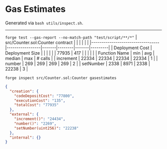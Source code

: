 # Gas Estimates
Generated via `bash utils/inspect.sh`.

---

`forge test --gas-report --no-match-path "test/script/**/*"`
| src/Counter.sol:Counter contract |                 |       |        |       |         |
|----------------------------------|-----------------|-------|--------|-------|---------|
| Deployment Cost                  | Deployment Size |       |        |       |         |
| 77935                            | 417             |       |        |       |         |
| Function Name                    | min             | avg   | median | max   | # calls |
| increment                        | 22334           | 22334 | 22334  | 22334 | 1       |
| number                           | 269             | 269   | 269    | 269   | 2       |
| setNumber                        | 2338            | 8971  | 2338   | 22238 | 3       |



`forge inspect src/Counter.sol:Counter gasestimates`
```json
{
  "creation": {
    "codeDepositCost": "77800",
    "executionCost": "135",
    "totalCost": "77935"
  },
  "external": {
    "increment()": "24434",
    "number()": "2269",
    "setNumber(uint256)": "22238"
  },
  "internal": {}
}
```

